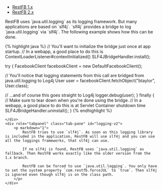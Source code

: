 <div>

  <!-- Nav tabs -->
  <ul class="nav nav-tabs" role="tablist" id="logging-example-tabs">
    <li role="presentation" class="active"><a class="tab" href="#logging-v1" aria-controls="home" role="tab" data-toggle="tab">RestFB 1.x</a></li>
    <li role="presentation"><a class="tab" href="#logging-v2" aria-controls="profile" role="tab" data-toggle="tab">RestFB 2.x</a></li>
  </ul>

  <!-- Tab panes -->
  <div class="tab-content">
    <div role="tabpanel" class="tab-pane active" id="logging-v1">
		<p markdown="1">
			RestFB uses `java.util.logging` as its logging framework. But many applications are based on `slf4j`. `slf4j` provides a bridge to log `java.util.logging` via `slf4j`. The following example shows how this can be done.
		</p>
		
{% highlight java %}
// You'll want to initialize the bridge just once at app startup.
// In a webapp, a good place to do this is ContextLoaderListener#contextInitialized()
SLF4JBridgeHandler.install();

try {
  FacebookClient facebookClient = new DefaultFacebookClient();

  // You'll notice that logging statements from this call are bridged from java.util.logging to Log4j
  User user = facebookClient.fetchObject("btaylor", User.class);

  // ...and of course this goes straight to Log4j
  logger.debug(user);
} finally {
  // Make sure to tear down when you're done using the bridge.
  // In a webapp, a good place to do this is at Servlet Container shutdown time
  SLF4JBridgeHandler.uninstall();
}
{% endhighlight %}

	</div>
    <div role="tabpanel" class="tab-pane" id="logging-v2">
		<p markdown="1">
			RestFB tries to use `slf4j`. As soon as this logging library is included in the application, RestFB will use slf4j and you can use all the loggings frameworks, that slf4j can use. 
			
			If no slf4j is found, RestFB uses `java.util.logging` as fallback. Then RestFB works exactly like the older version from the 1.x branch.
			
			RestFB can be forced to use `java.util.logging`. You only have to set the system property `com.restfb.forceJUL` to `true`. Then slf4j is ignored even though slf4j is on the class path.
		</p>
    </div>
  </div>

</div>


